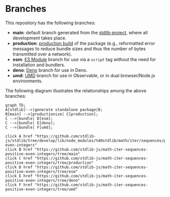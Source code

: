 <!--

@license Apache-2.0

Copyright (c) 2022 The Stdlib Authors.

Licensed under the Apache License, Version 2.0 (the "License");
you may not use this file except in compliance with the License.
You may obtain a copy of the License at

    http://www.apache.org/licenses/LICENSE-2.0

Unless required by applicable law or agreed to in writing, software
distributed under the License is distributed on an "AS IS" BASIS,
WITHOUT WARRANTIES OR CONDITIONS OF ANY KIND, either express or implied.
See the License for the specific language governing permissions and
limitations under the License.

-->

# Branches

This repository has the following branches:

-   **main**: default branch generated from the [stdlib project][stdlib-url], where all development takes place.
-   **production**: [production build][production-url] of the package (e.g., reformatted error messages to reduce bundle sizes and thus the number of bytes transmitted over a network).
-   **esm**: [ES Module][esm-url] branch for use via a `script` tag without the need for installation and bundlers.
-   **deno**: [Deno][deno-url] branch for use in Deno.
-   **umd**: [UMD][umd-url] branch for use in Observable, or in dual browser/Node.js environments.

The following diagram illustrates the relationships among the above branches:

```mermaid
graph TD;
A[stdlib]-->|generate standalone package|B;
B[main] -->|productionize| C[production];
C -->|bundle| D[esm];
C -->|bundle| E[deno];
C -->|bundle| F[umd];

click A href "https://github.com/stdlib-js/stdlib/tree/develop/lib/node_modules/%40stdlib/math/iter/sequences/positive-even-integers"
click B href "https://github.com/stdlib-js/math-iter-sequences-positive-even-integers/tree/main"
click C href "https://github.com/stdlib-js/math-iter-sequences-positive-even-integers/tree/production"
click D href "https://github.com/stdlib-js/math-iter-sequences-positive-even-integers/tree/esm"
click E href "https://github.com/stdlib-js/math-iter-sequences-positive-even-integers/tree/deno"
click F href "https://github.com/stdlib-js/math-iter-sequences-positive-even-integers/tree/umd"
```

[stdlib-url]: https://github.com/stdlib-js/stdlib/tree/develop/lib/node_modules/%40stdlib/math/iter/sequences/positive-even-integers
[production-url]: https://github.com/stdlib-js/math-iter-sequences-positive-even-integers/tree/production
[deno-url]: https://github.com/stdlib-js/math-iter-sequences-positive-even-integers/tree/deno
[umd-url]: https://github.com/stdlib-js/math-iter-sequences-positive-even-integers/tree/umd
[esm-url]: https://github.com/stdlib-js/math-iter-sequences-positive-even-integers/tree/esm